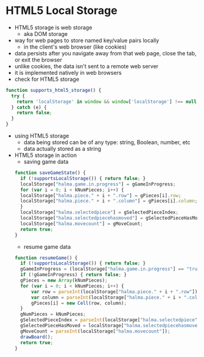 # HTML5 Local Storage
- HTML5 storage is web storage
  - aka DOM storage
- way for web pages to store named key/value pairs locally
  - in the client's web browser (like cookies)
- data persists after you navigate away from that web page, close the tab, or exit the browser
- unlike cookies, the data isn't sent to a remote web server
- it is implemented natively in web browsers
- check for HTML5 storage
```js
function supports_html5_storage() {
  try {
    return 'localStorage' in window && window['localStorage'] !== null;
  } catch (e) {
    return false;
  }
}
```
- using HTML5 storage
  - data being stored can be of any type: string, Boolean, number, etc
  - data actually stored as a string
- HTML5 storage in action
  - saving game data
  ```js
  function saveGameState() {
    if (!supportsLocalStorage()) { return false; }
    localStorage["halma.game.in.progress"] = gGameInProgress;
    for (var i = 0; i < kNumPieces; i++) {
	localStorage["halma.piece." + i + ".row"] = gPieces[i].row;
	localStorage["halma.piece." + i + ".column"] = gPieces[i].column;
    }
    localStorage["halma.selectedpiece"] = gSelectedPieceIndex;
    localStorage["halma.selectedpiecehasmoved"] = gSelectedPieceHasMoved;
    localStorage["halma.movecount"] = gMoveCount;
    return true;
  }
  ```
  - resume game data
  ```js
  function resumeGame() {
    if (!supportsLocalStorage()) { return false; }
    gGameInProgress = (localStorage["halma.game.in.progress"] == "true");
    if (!gGameInProgress) { return false; }
    gPieces = new Array(kNumPieces);
    for (var i = 0; i < kNumPieces; i++) {
	    var row = parseInt(localStorage["halma.piece." + i + ".row"]);
	    var column = parseInt(localStorage["halma.piece." + i + ".column"]);
	    gPieces[i] = new Cell(row, column);
    }
    gNumPieces = kNumPieces;
    gSelectedPieceIndex = parseInt(localStorage["halma.selectedpiece"]);
    gSelectedPieceHasMoved = localStorage["halma.selectedpiecehasmoved"] == "true";
    gMoveCount = parseInt(localStorage["halma.movecount"]);
    drawBoard();
    return true;
  }
  ```
